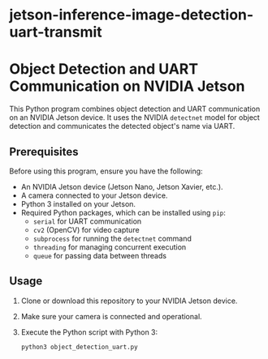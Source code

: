 # jetson-inference-image-detection-uart-transmit

# Object Detection and UART Communication on NVIDIA Jetson

This Python program combines object detection and UART communication on an NVIDIA Jetson device. It uses the NVIDIA `detectnet` model for object detection and communicates the detected object's name via UART.

## Prerequisites

Before using this program, ensure you have the following:

- An NVIDIA Jetson device (Jetson Nano, Jetson Xavier, etc.).
- A camera connected to your Jetson device.
- Python 3 installed on your Jetson.
- Required Python packages, which can be installed using `pip`:
  - `serial` for UART communication
  - `cv2` (OpenCV) for video capture
  - `subprocess` for running the `detectnet` command
  - `threading` for managing concurrent execution
  - `queue` for passing data between threads

## Usage

1. Clone or download this repository to your NVIDIA Jetson device.

2. Make sure your camera is connected and operational.

3. Execute the Python script with Python 3:

   ```bash
   python3 object_detection_uart.py
